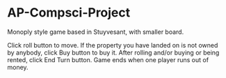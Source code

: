 AP-Compsci-Project
==================

Monoply style game based in Stuyvesant, with smaller board.

Click roll button to move. If the property you have landed on is not owned by anybody, click Buy button to buy it. After rolling and/or buying or being rented, click End Turn button. Game ends when one player runs out of money.
